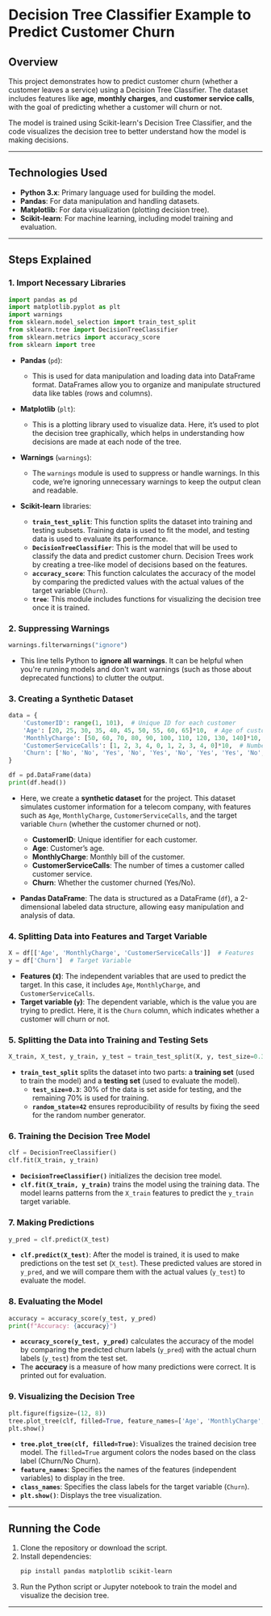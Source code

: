 # Decision Tree Classifier Example to Predict Customer Churn

## Overview
This project demonstrates how to predict customer churn (whether a customer leaves a service) using a Decision Tree Classifier. The dataset includes features like **age**, **monthly charges**, and **customer service calls**, with the goal of predicting whether a customer will churn or not.

The model is trained using Scikit-learn's Decision Tree Classifier, and the code visualizes the decision tree to better understand how the model is making decisions.

---

## Technologies Used
- **Python 3.x**: Primary language used for building the model.
- **Pandas**: For data manipulation and handling datasets.
- **Matplotlib**: For data visualization (plotting decision tree).
- **Scikit-learn**: For machine learning, including model training and evaluation.

---

## Steps Explained

### 1. **Import Necessary Libraries**
```python
import pandas as pd
import matplotlib.pyplot as plt
import warnings
from sklearn.model_selection import train_test_split
from sklearn.tree import DecisionTreeClassifier
from sklearn.metrics import accuracy_score
from sklearn import tree
```

- **Pandas** (`pd`): 
  - This is used for data manipulation and loading data into DataFrame format. DataFrames allow you to organize and manipulate structured data like tables (rows and columns).

- **Matplotlib** (`plt`): 
  - This is a plotting library used to visualize data. Here, it’s used to plot the decision tree graphically, which helps in understanding how decisions are made at each node of the tree.

- **Warnings** (`warnings`):
  - The `warnings` module is used to suppress or handle warnings. In this code, we’re ignoring unnecessary warnings to keep the output clean and readable.

- **Scikit-learn** libraries:
  - **`train_test_split`**: This function splits the dataset into training and testing subsets. Training data is used to fit the model, and testing data is used to evaluate its performance.
  - **`DecisionTreeClassifier`**: This is the model that will be used to classify the data and predict customer churn. Decision Trees work by creating a tree-like model of decisions based on the features.
  - **`accuracy_score`**: This function calculates the accuracy of the model by comparing the predicted values with the actual values of the target variable (`Churn`).
  - **`tree`**: This module includes functions for visualizing the decision tree once it is trained.

### 2. **Suppressing Warnings**
```python
warnings.filterwarnings("ignore")
```
- This line tells Python to **ignore all warnings**. It can be helpful when you're running models and don't want warnings (such as those about deprecated functions) to clutter the output.

### 3. **Creating a Synthetic Dataset**
```python
data = {
    'CustomerID': range(1, 101),  # Unique ID for each customer
    'Age': [20, 25, 30, 35, 40, 45, 50, 55, 60, 65]*10,  # Age of customers
    'MonthlyCharge': [50, 60, 70, 80, 90, 100, 110, 120, 130, 140]*10,  # Monthly bill amount
    'CustomerServiceCalls': [1, 2, 3, 4, 0, 1, 2, 3, 4, 0]*10,  # Number of customer service calls
    'Churn': ['No', 'No', 'Yes', 'No', 'Yes', 'No', 'Yes', 'Yes', 'No', 'Yes']*10  # Churn status
}

df = pd.DataFrame(data)
print(df.head())
```

- Here, we create a **synthetic dataset** for the project. This dataset simulates customer information for a telecom company, with features such as `Age`, `MonthlyCharge`, `CustomerServiceCalls`, and the target variable `Churn` (whether the customer churned or not).

  - **CustomerID**: Unique identifier for each customer.
  - **Age**: Customer’s age.
  - **MonthlyCharge**: Monthly bill of the customer.
  - **CustomerServiceCalls**: The number of times a customer called customer service.
  - **Churn**: Whether the customer churned (Yes/No).

- **Pandas DataFrame**: The data is structured as a DataFrame (`df`), a 2-dimensional labeled data structure, allowing easy manipulation and analysis of data.

### 4. **Splitting Data into Features and Target Variable**
```python
X = df[['Age', 'MonthlyCharge', 'CustomerServiceCalls']]  # Features
y = df['Churn']  # Target Variable
```
- **Features (`X`)**: The independent variables that are used to predict the target. In this case, it includes `Age`, `MonthlyCharge`, and `CustomerServiceCalls`.
- **Target variable (`y`)**: The dependent variable, which is the value you are trying to predict. Here, it is the `Churn` column, which indicates whether a customer will churn or not.

### 5. **Splitting the Data into Training and Testing Sets**
```python
X_train, X_test, y_train, y_test = train_test_split(X, y, test_size=0.3, random_state=42)
```
- **`train_test_split`** splits the dataset into two parts: a **training set** (used to train the model) and a **testing set** (used to evaluate the model).
  - **`test_size=0.3`**: 30% of the data is set aside for testing, and the remaining 70% is used for training.
  - **`random_state=42`** ensures reproducibility of results by fixing the seed for the random number generator.

### 6. **Training the Decision Tree Model**
```python
clf = DecisionTreeClassifier()
clf.fit(X_train, y_train)
```
- **`DecisionTreeClassifier()`** initializes the decision tree model.
- **`clf.fit(X_train, y_train)`** trains the model using the training data. The model learns patterns from the `X_train` features to predict the `y_train` target variable.

### 7. **Making Predictions**
```python
y_pred = clf.predict(X_test)
```
- **`clf.predict(X_test)`**: After the model is trained, it is used to make predictions on the test set (`X_test`). These predicted values are stored in `y_pred`, and we will compare them with the actual values (`y_test`) to evaluate the model.

### 8. **Evaluating the Model**
```python
accuracy = accuracy_score(y_test, y_pred)
print(f"Accuracy: {accuracy}")
```
- **`accuracy_score(y_test, y_pred)`** calculates the accuracy of the model by comparing the predicted churn labels (`y_pred`) with the actual churn labels (`y_test`) from the test set.
- The **accuracy** is a measure of how many predictions were correct. It is printed out for evaluation.

### 9. **Visualizing the Decision Tree**
```python
plt.figure(figsize=(12, 8))
tree.plot_tree(clf, filled=True, feature_names=['Age', 'MonthlyCharge', 'CustomerServiceCalls'], class_names=['no churn', 'churn'])
plt.show()
```
- **`tree.plot_tree(clf, filled=True)`**: Visualizes the trained decision tree model. The `filled=True` argument colors the nodes based on the class label (Churn/No Churn).
- **`feature_names`**: Specifies the names of the features (independent variables) to display in the tree.
- **`class_names`**: Specifies the class labels for the target variable (`Churn`).
- **`plt.show()`**: Displays the tree visualization.

---

## Running the Code
1. Clone the repository or download the script.
2. Install dependencies:
   ```bash
   pip install pandas matplotlib scikit-learn
   ```
3. Run the Python script or Jupyter notebook to train the model and visualize the decision tree.

---

